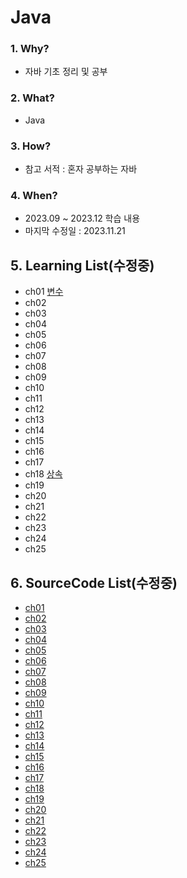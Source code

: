 # Java

### 1. Why? 
  - 자바 기초 정리 및 공부     

### 2. What? 
  - Java

### 3. How?
  - 참고 서적 : 혼자 공부하는 자바

### 4. When?
  - 2023.09 ~ 2023.12 학습 내용
  - 마지막 수정일 : 2023.11.21

## 5. Learning List(수정중)
* ch01 [변수](https://github.com/BangYunseo/TIL/blob/main/Java/ch01_Variable.md)
* ch02 []()
* ch03 []()
* ch04 []()
* ch05 []()
* ch06 []()
* ch07 []()
* ch08 []()
* ch09 []()
* ch10 []()
* ch11 []()
* ch12 []()
* ch13 []()
* ch14 []()
* ch15 []()
* ch16 []()
* ch17 []()
* ch18 [상속]()
* ch19 []()
* ch20 []()
* ch21 []()
* ch22 []()
* ch23 []()
* ch24 []()
* ch25 []()

## 6. SourceCode List(수정중)
* [ch01]()
* [ch02]()
* [ch03]()
* [ch04]()
* [ch05]()
* [ch06]()
* [ch07]()
* [ch08]()
* [ch09]()
* [ch10]()
* [ch11]()
* [ch12]()
* [ch13]()
* [ch14]()
* [ch15]()
* [ch16]()
* [ch17]()
* [ch18]()
* [ch19]()
* [ch20]()
* [ch21]()
* [ch22]()
* [ch23]()
* [ch24]()
* [ch25]()
